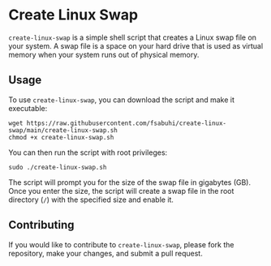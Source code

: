 # Create Linux Swap

`create-linux-swap` is a simple shell script that creates a Linux swap file on your system. A swap file is a space on your hard drive that is used as virtual memory when your system runs out of physical memory.

## Usage

To use `create-linux-swap`, you can download the script and make it executable:

```
wget https://raw.githubusercontent.com/fsabuhi/create-linux-swap/main/create-linux-swap.sh
chmod +x create-linux-swap.sh
```

You can then run the script with root privileges:

```
sudo ./create-linux-swap.sh
```

The script will prompt you for the size of the swap file in gigabytes (GB). Once you enter the size, the script will create a swap file in the root directory (`/`) with the specified size and enable it.

## Contributing

If you would like to contribute to `create-linux-swap`, please fork the repository, make your changes, and submit a pull request.
